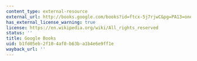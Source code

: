 ```yaml
---
content_type: external-resource
external_url: http://books.google.com/books?id=ftcx-5j7rjwC&pg=PA13=onepage
has_external_license_warning: true
license: https://en.wikipedia.org/wiki/All_rights_reserved
status: ''
title: Google Books
uid: b1fd05eb-2f10-4af0-b63b-a1b4e6e9ff1e
wayback_url: ''
---
```

